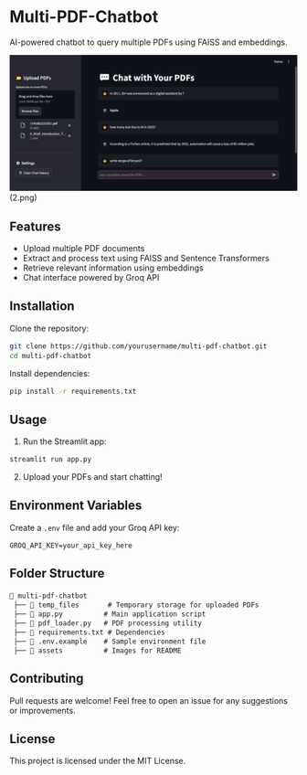 # Multi-PDF-Chatbot

AI-powered chatbot to query multiple PDFs using FAISS and embeddings.

![Multi-PDF Chatbot](1.png)(2.png)

## Features
- Upload multiple PDF documents
- Extract and process text using FAISS and Sentence Transformers
- Retrieve relevant information using embeddings
- Chat interface powered by Groq API

## Installation

Clone the repository:
```bash
git clone https://github.com/yourusername/multi-pdf-chatbot.git
cd multi-pdf-chatbot
```

Install dependencies:
```bash
pip install -r requirements.txt
```

## Usage

1. Run the Streamlit app:
```bash
streamlit run app.py
```
2. Upload your PDFs and start chatting!

## Environment Variables
Create a `.env` file and add your Groq API key:
```env
GROQ_API_KEY=your_api_key_here
```

## Folder Structure
```
📂 multi-pdf-chatbot
 ├── 📂 temp_files       # Temporary storage for uploaded PDFs
 ├── 📜 app.py          # Main application script
 ├── 📜 pdf_loader.py   # PDF processing utility
 ├── 📜 requirements.txt # Dependencies
 ├── 📜 .env.example    # Sample environment file
 ├── 📂 assets          # Images for README
```

## Contributing
Pull requests are welcome! Feel free to open an issue for any suggestions or improvements.

## License
This project is licensed under the MIT License.
